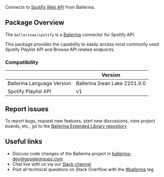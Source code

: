 Connects to [Spotify Web API](https://developer.spotify.com/documentation/web-api/) from Ballerina. 

## Package Overview

The `ballerinax/spotify` is a [Ballerina](https://ballerina.io/) connector for Spotify API.

This package provides the capability to easily access most commonly used Spotify Playlist API and Browse API related endpoints. 

### Compatibility

|                               | Version                       |
|-------------------------------|-------------------------------|
| Ballerina Language Version    | Ballerina Swan Lake 2201.0.0    |
| Spotify Playlist API          | v1                            |

## Report issues
To report bugs, request new features, start new discussions, view project boards, etc., go to the [Ballerina Extended Library repository](https://github.com/ballerina-platform/ballerina-extended-library)

## Useful links
- Discuss code changes of the Ballerina project in [ballerina-dev@googlegroups.com](mailto:ballerina-dev@googlegroups.com).
- Chat live with us via our [Slack channel](https://ballerina.io/community/slack/).
- Post all technical questions on Stack Overflow with the [#ballerina](https://stackoverflow.com/questions/tagged/ballerina) tag
